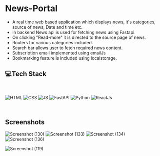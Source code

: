 ﻿# News-Portal

- A real time web based application which displays news, it's categories, source of news, Date and time etc.
- In backend News api is used for fetching news using Fastapi.
- On clicking "Read-more" it is directed to the source page of news.
- Routers for various categories included.
- Search bar allows user to fetch required news content.
- Subscription email implemented using emailJs
- Bookmarking feature is included using localstorage.

## 💻Tech Stack
<br>

![HTML](https://img.shields.io/badge/html5%20-%23E34F26.svg?&style=for-the-badge&logo=html5&logoColor=white)
![CSS](https://img.shields.io/badge/css3%20-%231572B6.svg?&style=for-the-badge&logo=css3&logoColor=white)
![JS](https://img.shields.io/badge/javascript%20-%23323330.svg?&style=for-the-badge&logo=javascript&logoColor=%23F7DF1E)
![FastAPI](https://img.shields.io/badge/FastAPI-005571?style=for-the-badge&logo=fastapi)
![Python](https://img.shields.io/badge/python-3670A0?style=for-the-badge&logo=python&logoColor=ffdd54)
![ReactJs](https://img.shields.io/badge/-ReactJs-61DAFB?logo=react&logoColor=white&style=for-the-badge)

<br>

## Screenshots
![Screenshot (130)](https://github.com/1PRatgit/news-portal/assets/89679695/76227987-dbad-4a07-b9d8-faee1a5f7103)
![Screenshot (133)](https://github.com/1PRatgit/news-portal/assets/89679695/6102c0b4-91c5-44d4-a324-825f6da8cf81)
![Screenshot (134)](https://github.com/1PRatgit/news-portal/assets/89679695/1d298683-35e1-4b96-954b-488b2978afe4)
![Screenshot (136)](https://github.com/1PRatgit/news-portal/assets/89679695/bb6ff039-80e2-45c0-ad75-61fe11d9aae1)

![Screenshot (119)](https://github.com/1PRatgit/news-portal/assets/89679695/86834ac3-2f6b-4a69-98f5-49f1053d74f1)


<!-- ![20221010_144726](https://user-images.githubusercontent.com/89679695/194834531-148e0f7e-e38a-4c12-b2d3-cb6c0da9c463.png) -->

